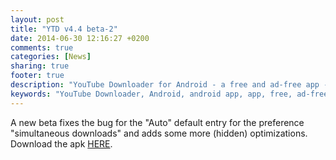 ```yaml
---
layout: post
title: "YTD v4.4 beta-2"
date: 2014-06-30 12:16:27 +0200
comments: true
categories: [News]
sharing: true
footer: true
description: "YouTube Downloader for Android - a free and ad-free app - new beta available"
keywords: "YouTube Downloader, Android, android app, app, free, ad-free, no ads, dentex, video, YouTube, downloader"
---
```

A new beta fixes the bug for the "Auto" default entry for the preference "simultaneous downloads" and adds some more (hidden) optimizations.
Download the apk [HERE](http://dentex.github.io/files/apk/beta/dentex.youtube.downloader_v4.4-beta.apk).
